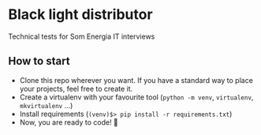 # Black light distributor

Technical tests for Som Energia IT interviews

## How to start

* Clone this repo wherever you want. If you have a standard way to place your projects, feel free to create it.
* Create a virtualenv with your favourite tool (`python -m venv`, `virtualenv`, `mkvirtualenv` ...)
* Install requirements (`(venv)$> pip install -r requirements.txt`)
* Now, you are ready to code! :muscle:
